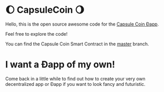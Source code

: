 # 🌔 CapsuleCoin 🌖

Hello, this is the open source awesome code for the [Capsule Coin Ðapp](https://ndkv.github.io/capsule-coin).

Feel free to explore the code!

You can find the Capsule Coin Smart Contract in the [master](https://github.com/ndkv/capsule-coin) branch.

# I want a Ðapp of my own!

Come back in a little while to find out how to create your very own decentralized app or Ðapp if you want to look fancy and futuristic.